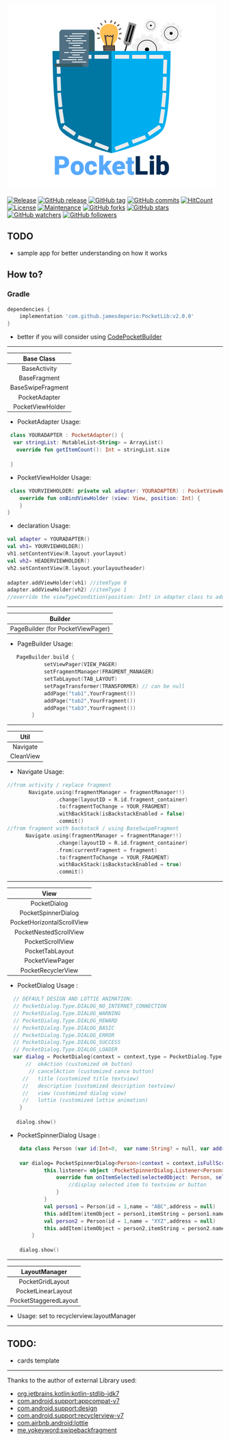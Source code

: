![alt text](https://github.com/jamesdeperio/PocketLib/blob/master/pocketlib.png "PocketLib")

[![Release](https://jitpack.io/v/jamesdeperio/PocketLib.svg)](https://jitpack.io/#jamesdeperio/PocketLib)
[![GitHub release](https://img.shields.io/github/release/jamesdeperio/PocketLib.svg)](https://GitHub.com/jamesdeperio/PocketLib/releases/)
[![GitHub tag](https://img.shields.io/github/tag/jamesdeperio/PocketLib.svg)](https://GitHub.com/jamesdeperio/PocketLib/tags/)
[![GitHub commits](https://img.shields.io/github/commits-since/jamesdeperio/PocketLib/v2.0.0.svg)](https://GitHub.com/jamesdeperio/PocketLib/commit/)
[![HitCount](http://hits.dwyl.io/jamesdeperio/PocketLib.svg)](http://hits.dwyl.io/jamesdeperio/PocketLib)
[![License](https://img.shields.io/badge/License%20-Apache%202-337ab7.svg)](https://www.apache.org/licenses/LICENSE-2.0)
[![Maintenance](https://img.shields.io/badge/Maintained%3F-yes-green.svg)](https://GitHub.com/jamesdeperio/PocketLib/graphs/commit-activity)
[![GitHub forks](https://img.shields.io/github/forks/jamesdeperio/PocketLib.svg?style=social&label=Fork&maxAge=2592000)](https://GitHub.com/jamesdeperio/PocketLib/network/)
[![GitHub stars](https://img.shields.io/github/stars/jamesdeperio/PocketLib.svg?style=social&label=Star&maxAge=2592000)](https://GitHub.com/jamesdeperio/PocketLib/stargazers/)
[![GitHub watchers](https://img.shields.io/github/watchers/jamesdeperio/PocketLib.svg?style=social&label=Watch&maxAge=2592000)](https://GitHub.com/jamesdeperio/PocketLib/watchers/)
[![GitHub followers](https://img.shields.io/github/followers/jamesdeperio.svg?style=social&label=Follow&maxAge=2592000)](https://github.com/jamesdeperio?tab=followers)
## TODO
* sample app for better understanding on how it works
## How to?

### Gradle
```groovy
dependencies {
    implementation 'com.github.jamesdeperio:PocketLib:v2.0.0'
}
```
- better if you will consider using [CodePocketBuilder](https://github.com/jamesdeperio/CodePocketBuilder)
___
| Base Class        |
|:------------------------------------------------:|
|BaseActivity|
|BaseFragment|
|BaseSwipeFragment|
|PocketAdapter|
|PocketViewHolder|
* PocketAdapter Usage:
``` kotlin
 class YOURADAPTER : PocketAdapter() {
  var stringList: MutableList<String> = ArrayList()
   override fun getItemCount(): Int = stringList.size
   
 }
```
* PocketViewHolder Usage:
``` kotlin
 class YOURVIEWHOLDER( private val adapter: YOURADAPTER) : PocketViewHolder() {
    override fun onBindViewHolder (view: View, position: Int) {
    }
}
```
* declaration Usage:
``` kotlin
val adapter = YOURADAPTER()
val vh1= YOURVIEWHOLDER()
vh1.setContentView(R.layout.yourlayout)
val vh2= HEADERVIEWHOLDER()
vh2.setContentView(R.layout.yourlayoutheader)

adapter.addViewHolder(vh1) //itemType 0
adapter.addViewHolder(vh2) //itemType 1
//override the viewTypeCondition(position: Int) in adapter class to add your condition 
```

___
|Builder|
|:------------------------------------------------:|
|PageBuilder (for PocketViewPager)|
* PageBuilder Usage:
``` kotlin
   PageBuilder.build { 
            setViewPager(VIEW_PAGER)
            setFragmentManager(FRAGMENT_MANAGER)
            setTabLayout(TAB_LAYOUT)
            setPageTransformer(TRANSFORMER) // can be null
            addPage("tab1",YourFragment())
            addPage("tab2",YourFragment())
            addPage("tab3",YourFragment())
        }
```
___
|Util|
|:------------------------------------------------:|
|Navigate|
|CleanView|
* Navigate Usage:
```kotlin
//from activity / replace fragment
       Navigate.using(fragmentManager = fragmentManager!!)
                .change(layoutID = R.id.fragment_container)
                .to(fragmentToChange = YOUR_FRAGMENT)
                .withBackStack(isBackstackEnabled = false)
                .commit()
//from fragment with backstack / using BaseSwipeFragment
      Navigate.using(fragmentManager = fragmentManager!!)
                .change(layoutID = R.id.fragment_container)
                .from(currentFragment = fragment)
                .to(fragmentToChange = YOUR_FRAGMENT)
                .withBackStack(isBackstackEnabled = true)
                .commit()
```
___
|View|
|:------------------------------------------------:|
|PocketDialog|
|PocketSpinnerDialog<T>|
|PocketHorizontalScrollView|
|PocketNestedScrollView|
|PocketScrollView|
|PocketTabLayout|
|PocketViewPager|
|PocketRecyclerView|
 * PocketDialog Usage :
```kotlin
  // DEFAULT DESIGN AND LOTTIE ANIMATION:
  // PocketDialog.Type.DIALOG_NO_INTERNET_CONNECTION
  // PocketDialog.Type.DIALOG_WARNING
  // PocketDialog.Type.DIALOG_REWARD
  // PocketDialog.Type.DIALOG_BASIC
  // PocketDialog.Type.DIALOG_ERROR
  // PocketDialog.Type.DIALOG_SUCCESS
  // PocketDialog.Type.DIALOG_LOADER
  var dialog = PocketDialog(context = context,type = PocketDialog.Type.DIALOG_WARNING,isFullScreen = false).apply {
      //  okAction (customized ok button)
       // cancelAction (customized cance button)
     //   title (customized title textview)
     //   description (customized description textview)
     //   view (customized dialog view)
     //   lottie (customized lottie animation)
    }
  
   dialog.show()
```
  
* PocketSpinnerDialog<T> Usage :
```kotlin
    data class Person (var id:Int=0,  var name:String? = null, var address:String? = null )   
     
    var dialog= PocketSpinnerDialog<Person>(context = context,isFullScreen = false).apply {
            this.listener= object :PocketSpinnerDialog.Listener<Person> {
                override fun onItemSelected(selectedObject: Person, selectedItem: String, selectedIndex: Int) {
                    //display selected item to textview or button
                }
            }
            val person1 = Person(id = 1,name = "ABC",address = null)
            this.addItem(itemObject = person1,itemString = person1.name!!)
            val person2 = Person(id = 1,name = "XYZ",address = null)
            this.addItem(itemObject = person2,itemString = person2.name!!)
        }
    
    dialog.show()
```
___
|LayoutManager|
|:------------------------------------------------:|
|PocketGridLayout|
|PocketLinearLayout|
|PocketStaggeredLayout|
* Usage: set to recyclerview.layoutManager
___
## TODO:
* cards template
___
Thanks to the author of external Library used:
* [org.jetbrains.kotlin:kotlin-stdlib-jdk7](https://github.com/JetBrains/kotlin/tree/master/libraries/stdlib)
* [com.android.support:appcompat-v7](https://developer.android.com/topic/libraries/support-library/)
* [com.android.support:design](https://developer.android.com/topic/libraries/support-library/)
* [com.android.support:recyclerview-v7](https://developer.android.com/topic/libraries/support-library/)
* [com.airbnb.android:lottie](https://github.com/airbnb/lottie-android)
* [me.yokeyword:swipebackfragment](https://github.com/YoKeyword/SwipeBackFragment)
